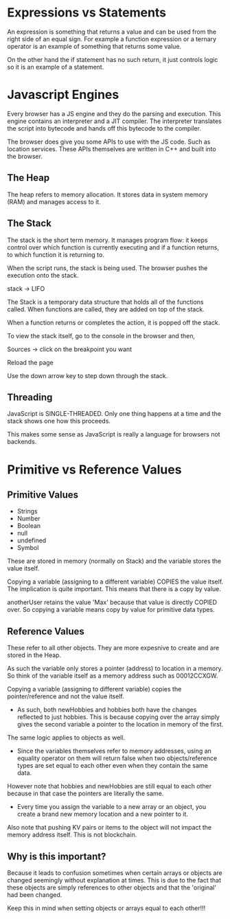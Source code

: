 # Expressions vs Statements

An expression is something that returns a value and can be used from the right side of an equal sign. For example a function expression or a ternary operator is an example of something that returns some value.

On the other hand the if statement has no such return, it just controls logic so it is an example of a statement.

# Javascript Engines

Every browser has a JS engine and they do the parsing and execution. This engine contains an interpreter and a JIT compiler. The interpreter translates the script into bytecode and hands off this bytecode to the compiler.

The browser does give you some APIs to use with the JS code. Such as location services. These APIs themselves are written in C++ and built into the browser.

## The Heap

The heap refers to memory allocation. It stores data in system memory (RAM) and manages access to it.

## The Stack

The stack is the short term memory. It manages program flow: it keeps control over which function is currently executing and if a function returns, to which function it is returning to.

When the script runs, the stack is being used. The browser pushes the execution onto the stack.

stack -> LIFO

The Stack is a temporary data structure that holds all of the functions called. When functions are called, they are added on top of the stack.

When a function returns or completes the action, it is popped off the stack.

To view the stack itself, go to the console in the browser and then,

Sources -> click on the breakpoint you want

Reload the page

Use the down arrow key to step down through the stack.

## Threading

JavaScript is SINGLE-THREADED. Only one thing happens at a time and the stack shows one how this proceeds.

This makes some sense as JavaScript is really a language for browsers not backends.

# Primitive vs Reference Values

## Primitive Values

- Strings
- Number
- Boolean
- null
- undefined
- Symbol

These are stored in memory (normally on Stack) and the variable stores the value itself.

Copying a variable (assigning to a different variable) COPIES the value itself. The implication is quite important. This means that there is a copy by value.

<script>
let userName = "Max";
let anotherUser = userName;
userName = 'Manuel';
</script>

anotherUser retains the value 'Max' because that value is directly COPIED over. So copying a variable means copy by value for primitive data types. 

## Reference Values

These refer to all other objects. They are more expesnive to create and are stored in the Heap. 

As such the variable only stores a pointer (address) to location in a memory. So think of the variable itself as a memory address such as 00012CCXGW. 

Copying a variable (assigning to different variable) copies the pointer/reference and not the value itself.

<script>
let hobbies = ["Sports"];
let newHobbies = hobbies;

hobbies.push("Cooking");

console.log(hobbies); // Sports, Cooking
console.log(newHobbies); // Sports, Cooking

console.log(newHobbies = hobbies); //Output: true

let person1 = { age: 30 };
let person2 = { age: 30 };

console.log(person1===person2); // Output: false
</script>

* As such, both newHobbies and hobbies both have the changes reflected to just  hobbies. This is because copying over the array simply gives the second variable a pointer to the location in memory of the first. 

The same logic applies to objects as well. 

* Since the variables themselves refer to memory addresses, using an equality operator on them will return false when two objects/reference types are set equal to each other even when they contain the same data. 

However note that hobbies and newHobbies are still equal to each other because in that case the pointers are literally the same. 

* Every time you assign the variable to a new array or an object, you create a brand new memory location and a new pointer to it. 

Also note that pushing KV pairs or items to the object will not impact the memory address itself. This is not blockchain. 

## Why is this important?

Because it leads to confusion sometimes when certain arrays or objects are changed seemingly without explanation at times. This is due to the fact that these objects are simply references to other objects and that the 'original' had been changed.

Keep this in mind when setting objects or arrays equal to each other!!!